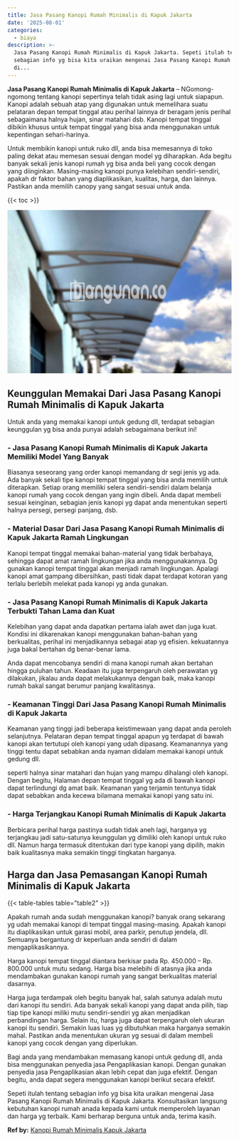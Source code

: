 ```yaml
---
title: Jasa Pasang Kanopi Rumah Minimalis di Kapuk Jakarta
date: '2025-08-01'
categories:
  - biaya
description: >-
  Jasa Pasang Kanopi Rumah Minimalis di Kapuk Jakarta. Sepeti itulah tentang
  sebagian info yg bisa kita uraikan mengenai Jasa Pasang Kanopi Rumah Minimalis
  di...
---
```


**Jasa Pasang Kanopi Rumah Minimalis di Kapuk Jakarta** – NGomong-ngomong tentang kanopi sepertinya telah tidak asing lagi untuk siapapun. Kanopi adalah sebuah atap yang digunakan untuk memelihara suatu pelataran depan tempat tinggal atau perihal lainnya dr beragam jenis perihal sebagaimana halnya hujan, sinar matahari dsb. Kanopi tempat tinggal dibikin khusus untuk tempat tinggal yang bisa anda menggunakan untuk kepentingan sehari-harinya.

Untuk membikin kanopi untuk ruko dll, anda bisa memesannya di toko paling dekat atau memesan sesuai dengan model yg diharapkan. Ada begitu banyak sekali jenis kanopi rumah yg bisa anda beli yang cocok dengan yang diinginkan. Masing-masing kanopi punya kelebihan sendiri-sendiri, apakah dr faktor bahan yang diaplikasikan, kualitas, harga, dan lainnya. Pastikan anda memilih canopy yang sangat sesuai untuk anda.

{{< toc >}}

![Jasa Pasang Kanopi Rumah Minimalis di Kapuk Jakarta](/images/harga-kanopi-minimalis-21.png)

## Keunggulan Memakai Dari Jasa Pasang Kanopi Rumah Minimalis di Kapuk Jakarta

Untuk anda yang memakai kanopi untuk gedung dll, terdapat sebagian keunggulan yg bisa anda punyai adalah sebagaimana berikut ini!

### \- Jasa Pasang Kanopi Rumah Minimalis di Kapuk Jakarta Memiliki Model Yang Banyak

Biasanya seseorang yang order kanopi memandang dr segi jenis yg ada. Ada banyak sekali tipe kanopi tempat tinggal yang bisa anda memilih untuk diterapkan. Setiap orang memiliki selera sendiri-sendiri dalam belanja kanopi rumah yang cocok dengan yang ingin dibeli. Anda dapat membeli sesuai keinginan, sebagian jenis kanopi yg dapat anda menentukan seperti halnya persegi, persegi panjang, dsb.

### \- Material Dasar Dari Jasa Pasang Kanopi Rumah Minimalis di Kapuk Jakarta Ramah Lingkungan

Kanopi tempat tinggal memakai bahan-material yang tidak berbahaya, sehingga dapat amat ramah lingkungan jika anda menggunakannya. Dg gunakan kanopi tempat tinggal akan menjadi ramah lingkungan. Apalagi kanopi amat gampang dibersihkan, pasti tidak dapat terdapat kotoran yang terlalu berlebih melekat pada kanopi yg anda gunakan.

### \- Jasa Pasang Kanopi Rumah Minimalis di Kapuk Jakarta Terbukti Tahan Lama dan Kuat

Kelebihan yang dapat anda dapatkan pertama ialah awet dan juga kuat. Kondisi ini dikarenakan kanopi menggunakan bahan-bahan yang berkualitas, perihal ini menjadikannya sebagai atap yg efisien. kekuatannya juga bakal bertahan dg benar-benar lama.

Anda dapat mencobanya sendiri di mana kanopi rumah akan bertahan hingga puluhan tahun. Keadaan itu juga terpengaruh oleh perawatan yg dilakukan, jikalau anda dapat melakukannya dengan baik, maka kanopi rumah bakal sangat berumur panjang kwalitasnya.

### \- Keamanan Tinggi Dari Jasa Pasang Kanopi Rumah Minimalis di Kapuk Jakarta

Keamanan yang tinggi jadi beberapa keistimewaan yang dapat anda peroleh selanjutnya. Pelataran depan tempat tinggal apapun yg terdapat di bawah kanopi akan tertutupi oleh kanopi yang udah dipasang. Keamanannya yang tinggi tentu dapat sebabkan anda nyaman didalam memakai kanopi untuk gedung dll.

seperti halnya sinar matahari dan hujan yang mampu dihalangi oleh kanopi. Dengan begitu, Halaman depan tempat tinggal yg ada di bawah kanopi dapat terlindungi dg amat baik. Keamanan yang terjamin tentunya tidak dapat sebabkan anda kecewa bilamana memakai kanopi yang satu ini.

### \- Harga Terjangkau Kanopi Rumah Minimalis di Kapuk Jakarta

Berbicara perihal harga pastinya sudah tidak aneh lagi, harganya yg terjangkau jadi satu-satunya keunggulan yg dimiliki oleh kanopi untuk ruko dll. Namun harga termasuk ditentukan dari type kanopi yang dipilih, makin baik kualitasnya maka semakin tinggi tingkatan harganya.

## Harga dan Jasa Pemasangan Kanopi Rumah Minimalis di Kapuk Jakarta

{{< table-tables table="table2" >}}

Apakah rumah anda sudah menggunakan kanopi? banyak orang sekarang yg udah memakai kanopi di tempat tinggal masing-masing. Apakah kanopi itu diaplikasikan untuk garasi mobil, area parkir, penutup jendela, dll. Semuanya bergantung dr keperluan anda sendiri di dalam mengaplikasikannya.

Harga kanopi tempat tinggal diantara berkisar pada Rp. 450.000 – Rp. 800.000 untuk mutu sedang. Harga bisa melebihi di atasnya jika anda mendambakan gunakan kanopi rumah yang sangat berkualitas material dasarnya.

Harga juga terdampak oleh begitu banyak hal, salah satunya adalah mutu dari kanopi itu sendiri. Ada banyak sekali kanopi yang dapat anda pilih, tiap tiap tipe kanopi miliki mutu sendiri-sendiri yg akan menjadikan perbandingan harga. Selain itu, harga juga dapat terpengaruh oleh ukuran kanopi itu sendiri. Semakin luas luas yg dibutuhkan maka harganya semakin mahal. Pastikan anda menentukan ukuran yg sesuai di dalam membeli kanopi yang cocok dengan yang diperlukan.

Bagi anda yang mendambakan memasang kanopi untuk gedung dll, anda bisa menggunakan penyedia jasa Pengaplikasian kanopi. Dengan gunakan penyedia jasa Pengaplikasian akan lebih cepat dan juga efektif. Dengan begitu, anda dapat segera menggunakan kanopi berikut secara efektif.

Sepeti itulah tentang sebagian info yg bisa kita uraikan mengenai Jasa Pasang Kanopi Rumah Minimalis di Kapuk Jakarta. Konsultasikan langsung kebutuhan kanopi rumah anada kepada kami untuk memperoleh layanan dan harga yg terbaik. Kami berharap berguna untuk anda, terima kasih.

**Ref by:**  [Kanopi Rumah Minimalis Kapuk Jakarta](https://id.wikipedia.org/wiki/Kanopi)
